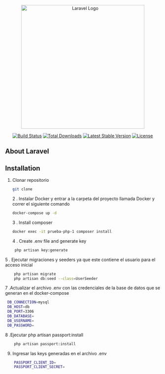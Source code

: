 <p align="center"><a href="https://laravel.com" target="_blank"><img src="https://raw.githubusercontent.com/laravel/art/master/logo-lockup/5%20SVG/2%20CMYK/1%20Full%20Color/laravel-logolockup-cmyk-red.svg" width="400" alt="Laravel Logo"></a></p>

<p align="center">
<a href="https://github.com/laravel/framework/actions"><img src="https://github.com/laravel/framework/workflows/tests/badge.svg" alt="Build Status"></a>
<a href="https://packagist.org/packages/laravel/framework"><img src="https://img.shields.io/packagist/dt/laravel/framework" alt="Total Downloads"></a>
<a href="https://packagist.org/packages/laravel/framework"><img src="https://img.shields.io/packagist/v/laravel/framework" alt="Latest Stable Version"></a>
<a href="https://packagist.org/packages/laravel/framework"><img src="https://img.shields.io/packagist/l/laravel/framework" alt="License"></a>
</p>

## About Laravel

## Installation

1. Clonar repositorio
   ```sh
   git clone
   
    ```
   2 . Instalar Docker y entrar a la carpeta del proyecto llamada Docker y correr el siguiente comando
   ```sh
   docker-compose up -d
   ```
   3 . Install composer
      ```sh
      docker exec -it prueba-php-1 composer install
      ```
   4 . Create .env file and generate key
      ```sh
       php artisan key:generate
    ```

  5 . Ejecutar migraciones y seeders ya que este contiene el usuario para el acceso inicial
```sh
    php artisan migrate
    php artisan db:seed --class=UserSeeder
```

    
7   .Actualizar el archivo .env con las credenciales de la base de datos que se generan en el docker-compose
   ```sh
    DB_CONNECTION=mysql
    DB_HOST=db
    DB_PORT=3306
    DB_DATABASE=
    DB_USERNAME=
    DB_PASSWORD=
```

8 .Ejecutar php artisan passport:install
```sh
    php artisan passport:install
```

9. Ingresar las keys generadas en el archivo .env
```sh
    PASSPORT_CLIENT_ID=
    PASSPORT_CLIENT_SECRET=
```
